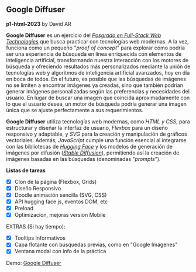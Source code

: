 ## Google Diffuser  
**p1-html-2023** by David AR

**Google Diffuser** es un ejercicio del [_Posgrado en Full-Stack Web Technologies_](https://www.talent.upc.edu/esp/estudis/formacio/curs/313400/posgrado-full-stack-web-technologies/ "Posgrado en Full-Stack Web Technologies") que busca practicar con tecnologías web modernas. A la vez, funciona como un pequeño "_proof of concept_" para explorar cómo podría ser una experiencia de búsqueda en línea enriquecida con elementos de inteligencia artificial, transformando nuestra interacción con los motores de búsqueda y ofreciendo resultados más personalizados mediante la unión de tecnologías web y algoritmos de inteligencia artificial avanzados, hoy en día en boca de todos. En el futuro, es posible que las búsquedas de imágenes no se limiten a encontrar imágenes ya creadas, sino que también podrían generar imágenes personalizadas según las preferencias y necesidades del usuario. En lugar de buscar una imagen que coincida aproximadamente con lo que el usuario desea, un motor de búsqueda podría generar una imagen única que se ajuste perfectamente a sus requerimientos. 
  
**Google Diffuser** utiliza tecnologías web modernas, como _HTML y CSS_, para estructurar y diseñar la interfaz de usuario, _Flexbox_ para un diseño responsivo y adaptable, y _SVG_ para la creación y manipulación de gráficos vectoriales. Además, _JavaScript_ cumple una función esencial al integrarse con las bibliotecas de [_Hugging Face_](https://huggingface.co/ "Hugging Face") y los modelos de generación de imágenes por difusión ([_Stable Diffusion_](https://stability.ai/blog/stable-diffusion-public-release "Stable Diffusion")), permitiendo así la creación de imágenes basadas en las búsquedas (denominadas "_prompts_").

**Listas de tareas**

- [x] Clon de la página (Flexbox, Grids)
- [x] Diseño Responsivo  
- [x] Doodle animación sencilla (SVG, CSS)
- [x] API  hugging face js, eventos DOM, etc
- [x] Preload
- [x] Optimizacion, mejoras version Mobile

EXTRAS (Si hay tiempo):
- [x] Tooltips Informativos
- [x] Capa flotante con búsquedas previas, como en "Google Imágenes"  
- [x] Ventana modal con info de la práctica

Demo: [Google Diffuser](https://pelfsollution.github.io/Google-Diffuser/ "Google Diffuser")